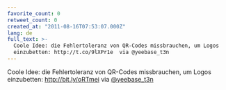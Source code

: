 ```yaml
---
favorite_count: 0
retweet_count: 0
created_at: "2011-08-16T07:53:07.000Z"
lang: de
full_text: >-
  Coole Idee: die Fehlertoleranz von QR-Codes missbrauchen, um Logos
  einzubetten: http://t.co/9lXPr1e  via @yeebase_t3n
---
```


Coole Idee: die Fehlertoleranz von QR-Codes missbrauchen, um Logos einzubetten:
<http://bit.ly/oRTmei> via [@yeebase_t3n](https://twitter.com/yeebase_t3n)
